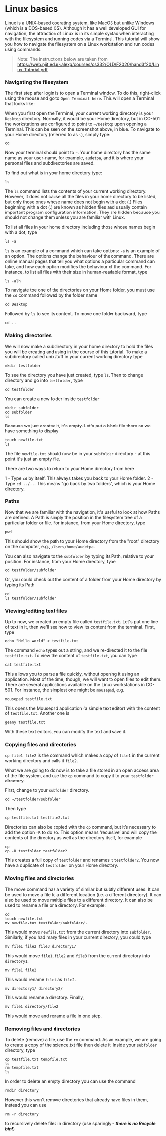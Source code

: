 # Linux basics

Linux is a UNIX-based operating system, like MacOS but unlike Windows (which is a DOS-based OS). Although it has a well developed GUI for navigation, the attraction of Linux is in its simple syntax when interacting with the filesystem and running codes via a Terminal. This tutorial will show you how to navigate the filesystem on a Linux workstation and run codes using commands.

> Note: The instructions below are taken from https://web.njit.edu/~alexg/courses/cs332/OLD/F2020/hand3f20/Linux-Tutorial.pdf

### Navigating the filesystem

The first step after login is to open a Terminal window. To do this, right-click using the mouse and go to `Open Terminal here`. This will open a Terminal that looks like:



When you first open the Terminal, your current working directory is your `Desktop` directory. Normally, it would be your Home directory, but in CO-501 the workstations are configured to point to `~/Desktop` upon opening a Terminal. This can be seen on the screenshot above, in blue. To navigate to your Home directory (referred to as `~`), simply type:

```
cd
```

Now your terminal should point to `~`. Your home directory has the same name as your user-name, for example, `audetpa`, and it is where your personal files and subdirectories are saved.

To find out what is in your home directory type:

```
ls
```

The `ls` command lists the contents of your current working directory.
However, it does not cause all the files in your home directory to be listed, but only
those ones whose name does not begin with a dot (.) Files beginning with a dot (.) are
known as hidden files and usually contain important program configuration
information. They are hidden because you should not change them unless you are
familiar with Linux.

To list all files in your home directory including those whose names begin with a dot,
type

```
ls -a
```

`ls` is an example of a command which can take options: `-a` is an example of an option.
The options change the behaviour of the command. There are online manual pages
that tell you what options a particular command can take, and how each option
modifies the behaviour of the command. For instance, to list all files with their size in human-readable format, type

```
ls -alh
```

To navigate toe one of the directories on your Home folder, you must use the `cd` command followed by the folder name

```
cd Desktop
```

Followed by `ls` to see its content. To move one folder backward, type 

```
cd ..
```

### Making directories

We will now make a subdirectory in your home directory to hold the files you will be
creating and using in the course of this tutorial. To make a subdirectory called unixstuff
in your current working directory type

```
mkdir testfolder
```

To see the directory you have just created, type `ls`. Then to change directory and go into `testfolder`, type

```
cd testfolder
```

You can create a new folder inside `testfolder`

```
mkdir subfolder
cd subfolder
ls
```

Because we just created it, it's empty. Let's put a blank file there so we have something to display

```
touch newfile.txt
ls
```

The file `newfile.txt` should now be in your `subfolder` directory - at this point it's just an empty file. 

There are two ways to return to your Home directory from here

1 - Type `cd` by itself. This always takes you back to your Home folder.
2 - Type `cd ../..`. This means "go back by two folders", which is your Home directory.

### Paths

Now that we are familiar with the navigation, it's useful to look at how Paths are defined. A Path is simply the position in the filesystem tree of a particular folder or file. For instance, from your Home directory, type

```
pwd
```

This should show the path to your Home directory from the "root" directory on the computer, e.g., `/Users/home/audetpa`.

You can also navigate to the `subfolder` by typing its Path, relative to your position. For instance, from your Home directory, type

```
cd testfolder/subfolder
```

Or, you could check out the content of a folder from your Home directory by typing its Path

```
cd
ls testfolder/subfolder
```

### Viewing/editing text files

Up to now, we created an empty file called `testfile.txt`. Let's put one line of text in it, then we'll see how to view its content from the terminal. First, type

```
echo "Hello world" > testfile.txt
```

The command `echo` types out a string, and we re-directed it to the file `testfile.txt`. To view the content of `testfile.txt`, you can type

```
cat testfile.txt
```

This allows you to parse a file quickly, without opening it using an application. Most of the time, though, we will want to open files to edit them. There are several applications available on the Linux workstations in CO-501. For instance, the simplest one might be `mousepad`, e.g.

```
mousepad testfile.txt
```

This opens the Mousepad application (a simple text editor) with the content of `testfile.txt`. Another one is

```
geany testfile.txt
```

With these text editors, you can modify the text and save it.

### Copying files and directories

`cp file1 file2` is the command which makes a copy of `file1` in the current working
directory and calls it `file2`.

What we are going to do now is to take a file stored in an open access area of the file
system, and use the `cp` command to copy it to your `testfolder `directory.

First, change to your `subfolder` directory.

```
cd ~/testfolder/subfolder
```

Then type

```
cp testfile.txt testfile2.txt
```

Directories can also be copied with the `cp` command, but it’s necessary to add the
option `–R` to do so. This option means ‘recursive’ and will copy the contents of the
directory as well as the directory itself, for example

```
cp
cp -R testfolder testfolder2
```

This creates a full copy of `testfolder` and renames it `testfolder2`. You now have a duplicate of `testfolder` on your Home directory.

### Moving files and directories

The move command has a variety of similar but subtly different uses. It can be used
to move a file to a different location (i.e. a different directory). It can also be used to
move multiple files to a different directory. It can also be used to rename a file or a
directory. For example:

```
cd
touch newfile.txt
mv newfile.txt testfolder/subfolder/.
```

This would move `newfile.txt` from the current directory into `subfolder`. Similarly, if you had many files in your current directory, you could type

```
mv file1 file2 file3 directory1/
```

This would move `file1`, `file2` and `file3` from the current directory into `directory1`.

```
mv file1 file2
```

This would rename `file1` as `file2`.

```
mv directory1/ directory2/
```

This would rename a directory. Finally,

```
mv file1 directory/file2
```

This would move and rename a file in one step.

### Removing files and directories

To delete (remove) a file, use the `rm` command. As an example, we are going to create
a copy of the science.txt file then delete it. Inside your `subfolder` directory, type

```
cp testfile.txt tempfile.txt
ls
rm tempfile.txt
ls
```

In order to delete an empty directory you can use the command

```
rmdir directory
```

However this won't remove directories that already have files in them, instead you can
use

```
rm -r directory
```

to recursively delete files in directory (use sparingly - ***there is no Recycle bin!***)